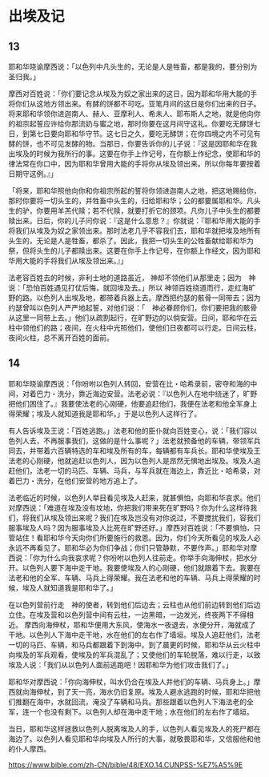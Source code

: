 

# 出埃及记

## 13

耶和华晓谕摩西说：「以色列中凡头生的，无论是人是牲畜，都是我的，要分别为圣归我。」

摩西对百姓说：「你们要记念从埃及为奴之家出来的这日，因为耶和华用大能的手将你们从这地方领出来。有酵的饼都不可吃。亚笔月间的这日是你们出来的日子。将来耶和华领你进迦南人、赫人、亚摩利人、希未人、耶布斯人之地，就是他向你的祖宗起誓应许给你那流奶与蜜之地，那时你要在这月间守这礼。你要吃无酵饼七日，到第七日要向耶和华守节。这七日之久，要吃无酵饼；在你四境之内不可见有酵的饼，也不可见发酵的物。当那日，你要告诉你的儿子说：『这是因耶和华在我出埃及的时候为我所行的事。这要在你手上作记号，在你额上作纪念，使耶和华的律法常在你口中，因为耶和华曾用大能的手将你从埃及领出来。所以你每年要按着日期守这例。』」

「将来，耶和华照他向你和你祖宗所起的誓将你领进迦南人之地，把这地赐给你，那时你要将一切头生的，并牲畜中头生的，归给耶和华；公的都要属耶和华。凡头生的驴，你要用羊羔代赎；若不代赎，就要打折它的颈项。凡你儿子中头生的都要赎出来。日后，你的儿子问你说：『这是什么意思？』你就说：『耶和华用大能的手将我们从埃及为奴之家领出来。那时法老几乎不容我们去，耶和华就把埃及地所有头生的，无论是人是牲畜，都杀了。因此，我把一切头生的公牲畜献给耶和华为祭，但将头生的儿子都赎出来。这要在你手上作记号，在你额上作经文，因为耶和华用大能的手将我们从埃及领出来。』」

法老容百姓去的时候，非利士地的道路虽近， 神却不领他们从那里走；因为　神说：「恐怕百姓遇见打仗后悔，就回埃及去。」所以 神领百姓绕道而行，走红海旷野的路。以色列人出埃及地，都带着兵器上去。摩西把约瑟的骸骨一同带去；因为约瑟曾叫以色列人严严地起誓，对他们说：「　神必眷顾你们，你们要把我的骸骨从这里一同带上去。」他们从疏割起行，在旷野边的以倘安营。日间，耶和华在云柱中领他们的路；夜间，在火柱中光照他们，使他们日夜都可以行走。日间云柱，夜间火柱，总不离开百姓的面前。

## 14

耶和华晓谕摩西说：「你吩咐以色列人转回，安营在比・哈希录前，密夺和海的中间，对着巴力・洗分，靠近海边安营。法老必说：『以色列人在地中绕迷了，旷野把他们困住了。』我要使法老的心刚硬，他要追赶他们，我便在法老和他全军身上得荣耀；埃及人就知道我是耶和华。」于是以色列人这样行了。

有人告诉埃及王说：「百姓逃跑。」法老和他的臣仆就向百姓变心，说：「我们容以色列人去，不再服事我们，这做的是什么事呢？」法老就预备他的车辆，带领军兵同去，并带着六百辆特选的车和埃及所有的车，每辆都有车兵长。耶和华使埃及王法老的心刚硬，他就追赶以色列人，因为以色列人是昂然无惧地出埃及。埃及人追赶他们，法老一切的马匹、车辆、马兵，与军兵就在海边上，靠近比・哈希录，对着巴力・洗分，在他们安营的地方追上了。

法老临近的时候，以色列人举目看见埃及人赶来，就甚惧怕，向耶和华哀求。他们对摩西说：「难道在埃及没有坟地，你把我们带来死在旷野吗？你为什么这样待我们，将我们从埃及领出来呢？我们在埃及岂没有对你说过，不要搅扰我们，容我们服事埃及人吗？因为服事埃及人比死在旷野还好。」摩西对百姓说：「不要惧怕，只管站住！看耶和华今天向你们所要施行的救恩。因为，你们今天所看见的埃及人必永远不再看见了。耶和华必为你们争战；你们只管静默，不要作声。」耶和华对摩西说：「你为什么向我哀求呢？你吩咐以色列人往前走。你举手向海伸杖，把水分开。以色列人要下海中走干地。我要使埃及人的心刚硬，他们就跟着下去。我要在法老和他的全军、车辆、马兵上得荣耀。我在法老和他的车辆、马兵上得荣耀的时候，埃及人就知道我是耶和华了。」

在以色列营前行走　神的使者，转到他们后边去；云柱也从他们前边转到他们后边立住。在埃及营和以色列营中间有云柱，一边黑暗，一边发光，终夜两下不得相近。
摩西向海伸杖，耶和华便用大东风，使海水一夜退去，水便分开，海就成了干地。以色列人下海中走干地，水在他们的左右作了墙垣。埃及人追赶他们，法老一切的马匹、车辆，和马兵都跟着下到海中。到了晨更的时候，耶和华从云火柱中向埃及的军兵观看，使埃及的军兵混乱了；又使他们的车轮脱落，难以行走，以致埃及人说：「我们从以色列人面前逃跑吧！因耶和华为他们攻击我们了。」

耶和华对摩西说：「你向海伸杖，叫水仍合在埃及人并他们的车辆、马兵身上。」摩西就向海伸杖，到了天一亮，海水仍旧复原。埃及人避水逃跑的时候，耶和华把他们推翻在海中，水就回流，淹没了车辆和马兵。那些跟着以色列人下海法老的全军，连一个也没有剩下。以色列人却在海中走干地；水在他们的左右作了墙垣。

当日，耶和华这样拯救以色列人脱离埃及人的手，以色列人看见埃及人的死尸都在海边了。以色列人看见耶和华向埃及人所行的大事，就敬畏耶和华，又信服他和他的仆人摩西。



https://www.bible.com/zh-CN/bible/48/EXO.14.CUNPSS-%E7%A5%9E